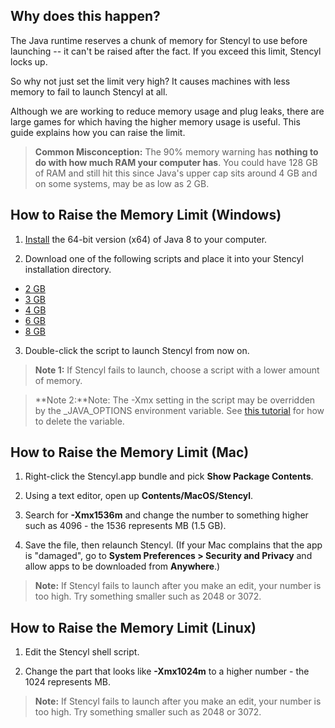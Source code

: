 ## Why does this happen?

The Java runtime reserves a chunk of memory for Stencyl to use before launching -- it can't be raised after the fact. If you exceed this limit, Stencyl locks up.

So why not just set the limit very high? It causes machines with less memory to fail to launch Stencyl at all.

Although we are working to reduce memory usage and plug leaks, there are large games for which having the higher memory usage is useful. This guide explains how you can raise the limit.

> **Common Misconception:** The 90% memory warning has **nothing to do with how much RAM your computer has**. You could have 128 GB of RAM and still hit this since Java's upper cap sits around 4 GB and on some systems, may be as low as 2 GB.
 

## How to Raise the Memory Limit (Windows)

1. [Install](http://www.oracle.com/technetwork/java/javase/downloads/jre8-downloads-2133155.html) the 64-bit version (x64) of Java 8 to your computer.

2. Download one of the following scripts and place it into your Stencyl installation directory.

* [2 GB]()
* [3 GB]()
* [4 GB]()
* [6 GB]()
* [8 GB]()

3. Double-click the script to launch Stencyl from now on.  

> **Note 1:** If Stencyl fails to launch, choose a script with a lower amount of memory.

> **Note 2:**Note: The -Xmx setting in the script may be overridden by the _JAVA_OPTIONS environment variable. See [this tutorial](https://www.youtube.com/watch?v=R3Hj83J0ekk) for how to delete the variable.
 
 
## How to Raise the Memory Limit (Mac)

1. Right-click the Stencyl.app bundle and pick **Show Package Contents**. 

2. Using a text editor, open up **Contents/MacOS/Stencyl**.

3. Search for **-Xmx1536m** and change the number to something higher such as 4096 - the 1536 represents MB (1.5 GB).

4. Save the file, then relaunch Stencyl. (If your Mac complains that the app is "damaged", go to **System Preferences > Security and Privacy** and allow apps to be downloaded from **Anywhere**.)

> **Note:** If Stencyl fails to launch after you make an edit, your number is too high. Try something smaller such as 2048 or 3072.


## How to Raise the Memory Limit (Linux)

1. Edit the Stencyl shell script.

2. Change the part that looks like **-Xmx1024m** to a higher number - the 1024 represents MB.

> **Note:** If Stencyl fails to launch after you make an edit, your number is too high. Try something smaller such as 2048 or 3072.
